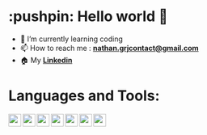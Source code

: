 <h1> :pushpin: Hello world 👋 </h1>

- :palm_tree: I’m currently learning coding
- 📫 How to reach me : <strong>nathan.grjcontact@gmail.com</strong>
- :house: My <strong><a href="https://www.linkedin.com/in/nathan-guerroudj-495747254/">Linkedin</a></strong>



<h1><strong>Languages and Tools:</strong></h1>

<img align="left" width="25px" src="https://cdn.jsdelivr.net/gh/devicons/devicon/icons/vscode/vscode-original.svg" />
<img align="left" width="25px" src="https://cdn.jsdelivr.net/gh/devicons/devicon/icons/html5/html5-original.svg" /> <img align="left" width="25px" src="https://cdn.jsdelivr.net/gh/devicons/devicon/icons/css3/css3-original.svg" /> <img align="left" width="25px" src="https://cdn.jsdelivr.net/gh/devicons/devicon/icons/javascript/javascript-original.svg" /> <img align="left" width="25px" src="https://cdn.jsdelivr.net/gh/devicons/devicon/icons/git/git-original.svg" /> <img align="left" width="25px" src="https://cdn.jsdelivr.net/gh/devicons/devicon/icons/figma/figma-original.svg" />
<img align="left" width="25px" src="https://icones8.fr/icon/fAMVO_fuoOuC/logo-php" />
